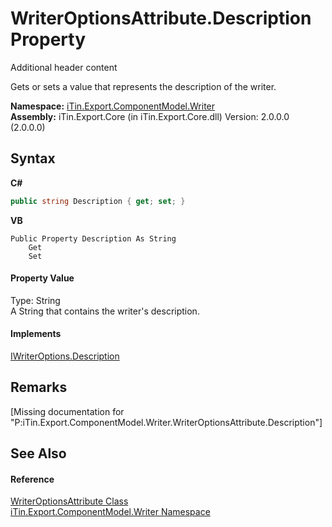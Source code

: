 # WriterOptionsAttribute.Description Property 
Additional header content 

Gets or sets a value that represents the description of the writer.

**Namespace:**&nbsp;<a href="N_iTin_Export_ComponentModel_Writer">iTin.Export.ComponentModel.Writer</a><br />**Assembly:**&nbsp;iTin.Export.Core (in iTin.Export.Core.dll) Version: 2.0.0.0 (2.0.0.0)

## Syntax

**C#**<br />
``` C#
public string Description { get; set; }
```

**VB**<br />
``` VB
Public Property Description As String
	Get
	Set
```


#### Property Value
Type: String<br />A String that contains the writer's description.

#### Implements
<a href="P_iTin_Export_ComponentModel_Writer_IWriterOptions_Description">IWriterOptions.Description</a><br />

## Remarks
\[Missing <remarks> documentation for "P:iTin.Export.ComponentModel.Writer.WriterOptionsAttribute.Description"\]

## See Also


#### Reference
<a href="T_iTin_Export_ComponentModel_Writer_WriterOptionsAttribute">WriterOptionsAttribute Class</a><br /><a href="N_iTin_Export_ComponentModel_Writer">iTin.Export.ComponentModel.Writer Namespace</a><br />